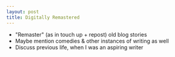 ```yaml
---
layout: post
title: Digitally Remastered
---
```


- "Remaster" (as in touch up + repost) old blog stories
- Maybe mention comedies & other instances of writing as well
- Discuss previous life, when I was an aspiring writer
